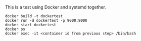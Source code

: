 This is a test using Docker and systemd together.

```
docker build -t dockertest .
docker run -d dockertest -p 9000:9000
docker start dockertest
docker ps
docker exec -it <container id from previous step> /bin/bash
```

